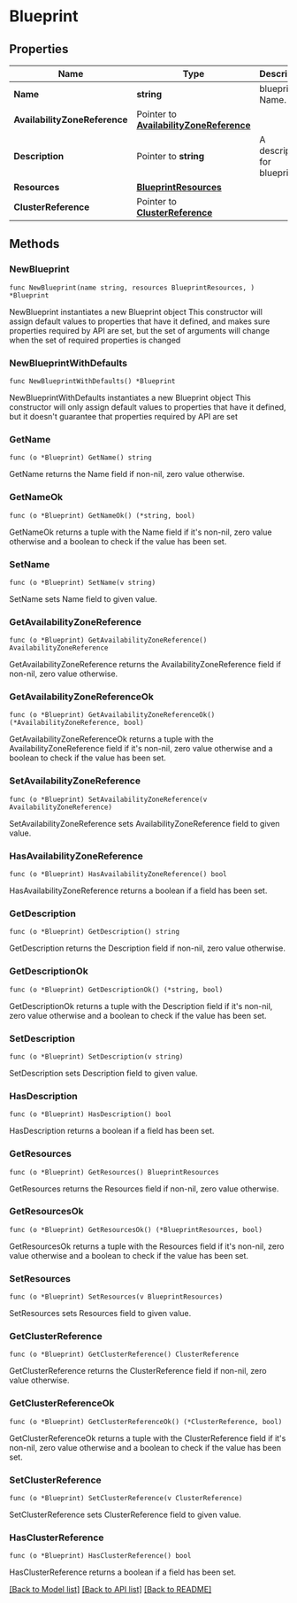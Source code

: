 # Blueprint

## Properties

Name | Type | Description | Notes
------------ | ------------- | ------------- | -------------
**Name** | **string** | blueprint Name. | 
**AvailabilityZoneReference** | Pointer to [**AvailabilityZoneReference**](AvailabilityZoneReference.md) |  | [optional] 
**Description** | Pointer to **string** | A description for blueprint. | [optional] 
**Resources** | [**BlueprintResources**](BlueprintResources.md) |  | 
**ClusterReference** | Pointer to [**ClusterReference**](ClusterReference.md) |  | [optional] 

## Methods

### NewBlueprint

`func NewBlueprint(name string, resources BlueprintResources, ) *Blueprint`

NewBlueprint instantiates a new Blueprint object
This constructor will assign default values to properties that have it defined,
and makes sure properties required by API are set, but the set of arguments
will change when the set of required properties is changed

### NewBlueprintWithDefaults

`func NewBlueprintWithDefaults() *Blueprint`

NewBlueprintWithDefaults instantiates a new Blueprint object
This constructor will only assign default values to properties that have it defined,
but it doesn't guarantee that properties required by API are set

### GetName

`func (o *Blueprint) GetName() string`

GetName returns the Name field if non-nil, zero value otherwise.

### GetNameOk

`func (o *Blueprint) GetNameOk() (*string, bool)`

GetNameOk returns a tuple with the Name field if it's non-nil, zero value otherwise
and a boolean to check if the value has been set.

### SetName

`func (o *Blueprint) SetName(v string)`

SetName sets Name field to given value.


### GetAvailabilityZoneReference

`func (o *Blueprint) GetAvailabilityZoneReference() AvailabilityZoneReference`

GetAvailabilityZoneReference returns the AvailabilityZoneReference field if non-nil, zero value otherwise.

### GetAvailabilityZoneReferenceOk

`func (o *Blueprint) GetAvailabilityZoneReferenceOk() (*AvailabilityZoneReference, bool)`

GetAvailabilityZoneReferenceOk returns a tuple with the AvailabilityZoneReference field if it's non-nil, zero value otherwise
and a boolean to check if the value has been set.

### SetAvailabilityZoneReference

`func (o *Blueprint) SetAvailabilityZoneReference(v AvailabilityZoneReference)`

SetAvailabilityZoneReference sets AvailabilityZoneReference field to given value.

### HasAvailabilityZoneReference

`func (o *Blueprint) HasAvailabilityZoneReference() bool`

HasAvailabilityZoneReference returns a boolean if a field has been set.

### GetDescription

`func (o *Blueprint) GetDescription() string`

GetDescription returns the Description field if non-nil, zero value otherwise.

### GetDescriptionOk

`func (o *Blueprint) GetDescriptionOk() (*string, bool)`

GetDescriptionOk returns a tuple with the Description field if it's non-nil, zero value otherwise
and a boolean to check if the value has been set.

### SetDescription

`func (o *Blueprint) SetDescription(v string)`

SetDescription sets Description field to given value.

### HasDescription

`func (o *Blueprint) HasDescription() bool`

HasDescription returns a boolean if a field has been set.

### GetResources

`func (o *Blueprint) GetResources() BlueprintResources`

GetResources returns the Resources field if non-nil, zero value otherwise.

### GetResourcesOk

`func (o *Blueprint) GetResourcesOk() (*BlueprintResources, bool)`

GetResourcesOk returns a tuple with the Resources field if it's non-nil, zero value otherwise
and a boolean to check if the value has been set.

### SetResources

`func (o *Blueprint) SetResources(v BlueprintResources)`

SetResources sets Resources field to given value.


### GetClusterReference

`func (o *Blueprint) GetClusterReference() ClusterReference`

GetClusterReference returns the ClusterReference field if non-nil, zero value otherwise.

### GetClusterReferenceOk

`func (o *Blueprint) GetClusterReferenceOk() (*ClusterReference, bool)`

GetClusterReferenceOk returns a tuple with the ClusterReference field if it's non-nil, zero value otherwise
and a boolean to check if the value has been set.

### SetClusterReference

`func (o *Blueprint) SetClusterReference(v ClusterReference)`

SetClusterReference sets ClusterReference field to given value.

### HasClusterReference

`func (o *Blueprint) HasClusterReference() bool`

HasClusterReference returns a boolean if a field has been set.


[[Back to Model list]](../README.md#documentation-for-models) [[Back to API list]](../README.md#documentation-for-api-endpoints) [[Back to README]](../README.md)


